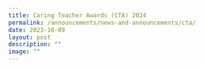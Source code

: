 ```yaml
---
title: Caring Teacher Awards (CTA) 2024
permalink: /announcements/news-and-announcements/cta/
date: 2023-10-09
layout: post
description: ""
image: ""
---
```

